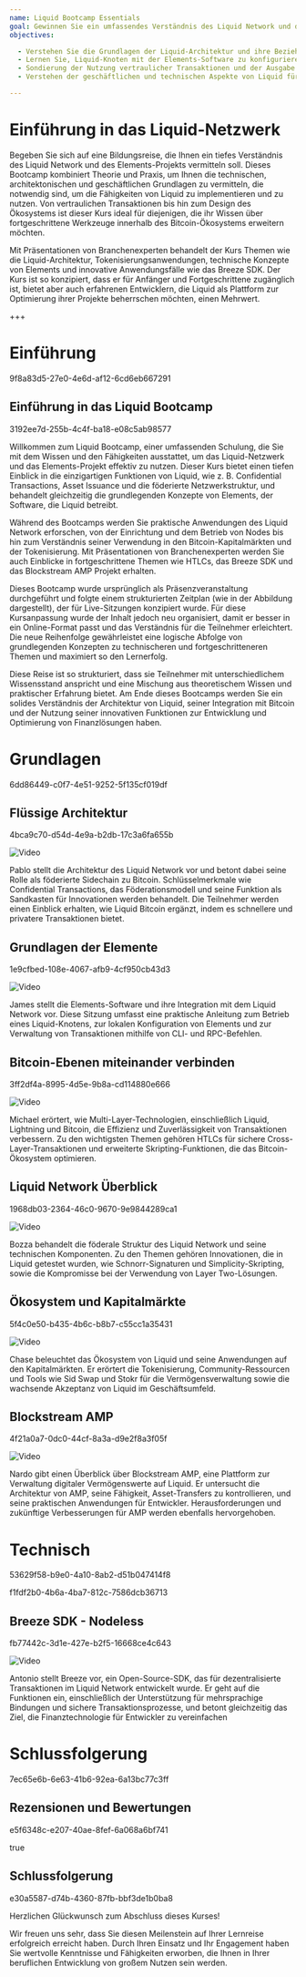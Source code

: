```yaml
---
name: Liquid Bootcamp Essentials
goal: Gewinnen Sie ein umfassendes Verständnis des Liquid Network und des Elements-Projekts und lernen Sie, wie Sie fortschrittliche Lösungen für vertrauliche Transaktionen, Tokenisierung und dezentrale Netzwerkarchitekturen implementieren.
objectives: 

  - Verstehen Sie die Grundlagen der Liquid-Architektur und ihre Beziehung zu Bitcoin.
  - Lernen Sie, Liquid-Knoten mit der Elements-Software zu konfigurieren und zu bedienen.
  - Sondierung der Nutzung vertraulicher Transaktionen und der Ausgabe von Vermögenswerten über das Liquid Network.
  - Verstehen der geschäftlichen und technischen Aspekte von Liquid für Anwendungen auf den Kapitalmärkten.

---
```

# Einführung in das Liquid-Netzwerk

Begeben Sie sich auf eine Bildungsreise, die Ihnen ein tiefes Verständnis des Liquid Network und des Elements-Projekts vermitteln soll. Dieses Bootcamp kombiniert Theorie und Praxis, um Ihnen die technischen, architektonischen und geschäftlichen Grundlagen zu vermitteln, die notwendig sind, um die Fähigkeiten von Liquid zu implementieren und zu nutzen. Von vertraulichen Transaktionen bis hin zum Design des Ökosystems ist dieser Kurs ideal für diejenigen, die ihr Wissen über fortgeschrittene Werkzeuge innerhalb des Bitcoin-Ökosystems erweitern möchten.

Mit Präsentationen von Branchenexperten behandelt der Kurs Themen wie die Liquid-Architektur, Tokenisierungsanwendungen, technische Konzepte von Elements und innovative Anwendungsfälle wie das Breeze SDK. Der Kurs ist so konzipiert, dass er für Anfänger und Fortgeschrittene zugänglich ist, bietet aber auch erfahrenen Entwicklern, die Liquid als Plattform zur Optimierung ihrer Projekte beherrschen möchten, einen Mehrwert.

+++
# Einführung

<partId>9f8a83d5-27e0-4e6d-af12-6cd6eb667291</partId>

## Einführung in das Liquid Bootcamp

<chapterId>3192ee7d-255b-4c4f-ba18-e08c5ab98577</chapterId>

Willkommen zum Liquid Bootcamp, einer umfassenden Schulung, die Sie mit dem Wissen und den Fähigkeiten ausstattet, um das Liquid-Netzwerk und das Elements-Projekt effektiv zu nutzen. Dieser Kurs bietet einen tiefen Einblick in die einzigartigen Funktionen von Liquid, wie z. B. Confidential Transactions, Asset Issuance und die föderierte Netzwerkstruktur, und behandelt gleichzeitig die grundlegenden Konzepte von Elements, der Software, die Liquid betreibt.

Während des Bootcamps werden Sie praktische Anwendungen des Liquid Network erforschen, von der Einrichtung und dem Betrieb von Nodes bis hin zum Verständnis seiner Verwendung in den Bitcoin-Kapitalmärkten und der Tokenisierung. Mit Präsentationen von Branchenexperten werden Sie auch Einblicke in fortgeschrittene Themen wie HTLCs, das Breeze SDK und das Blockstream AMP Projekt erhalten.

Dieses Bootcamp wurde ursprünglich als Präsenzveranstaltung durchgeführt und folgte einem strukturierten Zeitplan (wie in der Abbildung dargestellt), der für Live-Sitzungen konzipiert wurde. Für diese Kursanpassung wurde der Inhalt jedoch neu organisiert, damit er besser in ein Online-Format passt und das Verständnis für die Teilnehmer erleichtert. Die neue Reihenfolge gewährleistet eine logische Abfolge von grundlegenden Konzepten zu technischeren und fortgeschritteneren Themen und maximiert so den Lernerfolg.

Diese Reise ist so strukturiert, dass sie Teilnehmer mit unterschiedlichem Wissensstand anspricht und eine Mischung aus theoretischem Wissen und praktischer Erfahrung bietet. Am Ende dieses Bootcamps werden Sie ein solides Verständnis der Architektur von Liquid, seiner Integration mit Bitcoin und der Nutzung seiner innovativen Funktionen zur Entwicklung und Optimierung von Finanzlösungen haben.

# Grundlagen

<partId>6dd86449-c0f7-4e51-9252-5f135cf019df</partId>

## Flüssige Architektur

<chapterId>4bca9c70-d54d-4e9a-b2db-17c3a6fa655b</chapterId>

![Video](https://youtu.be/QCyWXVWkcAM)

Pablo stellt die Architektur des Liquid Network vor und betont dabei seine Rolle als föderierte Sidechain zu Bitcoin. Schlüsselmerkmale wie Confidential Transactions, das Föderationsmodell und seine Funktion als Sandkasten für Innovationen werden behandelt. Die Teilnehmer werden einen Einblick erhalten, wie Liquid Bitcoin ergänzt, indem es schnellere und privatere Transaktionen bietet.

## Grundlagen der Elemente

<chapterId>1e9cfbed-108e-4067-afb9-4cf950cb43d3</chapterId>

![Video](https://youtu.be/9Yu0dPAJSek)

James stellt die Elements-Software und ihre Integration mit dem Liquid Network vor. Diese Sitzung umfasst eine praktische Anleitung zum Betrieb eines Liquid-Knotens, zur lokalen Konfiguration von Elements und zur Verwaltung von Transaktionen mithilfe von CLI- und RPC-Befehlen.

## Bitcoin-Ebenen miteinander verbinden

<chapterId>3ff2df4a-8995-4d5e-9b8a-cd114880e666</chapterId>

![Video](https://youtu.be/zFvv0bn4ZWY)

Michael erörtert, wie Multi-Layer-Technologien, einschließlich Liquid, Lightning und Bitcoin, die Effizienz und Zuverlässigkeit von Transaktionen verbessern. Zu den wichtigsten Themen gehören HTLCs für sichere Cross-Layer-Transaktionen und erweiterte Skripting-Funktionen, die das Bitcoin-Ökosystem optimieren.

## Liquid Network Überblick

<chapterId>1968db03-2364-46c0-9670-9e9844289ca1</chapterId>

![Video](https://youtu.be/6wNeHQBlhA4)

Bozza behandelt die föderale Struktur des Liquid Network und seine technischen Komponenten. Zu den Themen gehören Innovationen, die in Liquid getestet wurden, wie Schnorr-Signaturen und Simplicity-Skripting, sowie die Kompromisse bei der Verwendung von Layer Two-Lösungen.

## Ökosystem und Kapitalmärkte

<chapterId>5f4c0e50-b435-4b6c-b8b7-c55cc1a35431</chapterId>

![Video](https://youtu.be/IAdOxZyx7-Y)

Chase beleuchtet das Ökosystem von Liquid und seine Anwendungen auf den Kapitalmärkten. Er erörtert die Tokenisierung, Community-Ressourcen und Tools wie Sid Swap und Stokr für die Vermögensverwaltung sowie die wachsende Akzeptanz von Liquid im Geschäftsumfeld.

## Blockstream AMP

<chapterId>4f21a0a7-0dc0-44cf-8a3a-d9e2f8a3f05f</chapterId>

![Video](https://youtu.be/AnMiD9amSUg)

Nardo gibt einen Überblick über Blockstream AMP, eine Plattform zur Verwaltung digitaler Vermögenswerte auf Liquid. Er untersucht die Architektur von AMP, seine Fähigkeit, Asset-Transfers zu kontrollieren, und seine praktischen Anwendungen für Entwickler. Herausforderungen und zukünftige Verbesserungen für AMP werden ebenfalls hervorgehoben.

# Technisch

<partId>53629f58-b9e0-4a10-8ab2-d51b047414f8</partId>

<chapterId>f1fdf2b0-4b6a-4ba7-812c-7586dcb36713</chapterId>

## Breeze SDK - Nodeless

<chapterId>fb77442c-3d1e-427e-b2f5-16668ce4c643</chapterId>

![Video](https://youtu.be/ucc3a-udbgo)

Antonio stellt Breeze vor, ein Open-Source-SDK, das für dezentralisierte Transaktionen im Liquid Network entwickelt wurde. Er geht auf die Funktionen ein, einschließlich der Unterstützung für mehrsprachige Bindungen und sichere Transaktionsprozesse, und betont gleichzeitig das Ziel, die Finanztechnologie für Entwickler zu vereinfachen

# Schlussfolgerung

<partId>7ec65e6b-6e63-41b6-92ea-6a13bc77c3ff</partId>

## Rezensionen und Bewertungen

<chapterId>e5f6348c-e207-40ae-8fef-6a068a6bf741</chapterId>

<isCourseReview>true</isCourseReview>

## Schlussfolgerung

<chapterId>e30a5587-d74b-4360-87fb-bbf3de1b0ba8</chapterId>

Herzlichen Glückwunsch zum Abschluss dieses Kurses!

Wir freuen uns sehr, dass Sie diesen Meilenstein auf Ihrer Lernreise erfolgreich erreicht haben. Durch Ihren Einsatz und Ihr Engagement haben Sie wertvolle Kenntnisse und Fähigkeiten erworben, die Ihnen in Ihrer beruflichen Entwicklung von großem Nutzen sein werden.